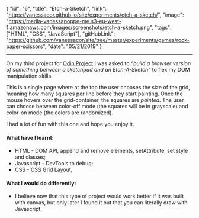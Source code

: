 {
"id": "6",
"title": "Etch-a-Sketch",
"link": "https://vanessacor.github.io/site/experiments/etch-a-sketch/",
"image": "https://media-vanessapoppe-me.s3-eu-west-1.amazonaws.com/images/screenshots/etch-a-sketch.png",
"tags": ["HTML", "CSS", "JavaScript"],
"gitHubLink": "https://github.com/vanessacor/site/tree/master/experiments/games/rock-paper-scissors",
"date": "05/21/2019"
}

---

On my third project for [Odin Project](https://www.theodinproject.com/courses/web-development-101) I was asked to _“build a browser version of something between a sketchpad and an Etch-A-Sketch”_ to flex my DOM manipulation skills.

This is a single page where at the top the user chooses the size of the grid, meaning how many squares per line before they start painting. Once the mouse hovers over the grid-container, the squares are _painted_. The user can choose between color-off mode (the squares will be in grayscale) and color-on mode (the colors are randomized).

I had a lot of fun with this one and hope you enjoy it.

#### What have I learnt:

- HTML - DOM API, append and remove elements, setAttribute, set style and classes;
- Javascript - DevTools to debug;
- CSS - CSS Grid Layout,

#### What I would do differently:

- I believe now that this type of project would work better if it was built with canvas, but only later I found it out that you can literally draw with Javascript.
